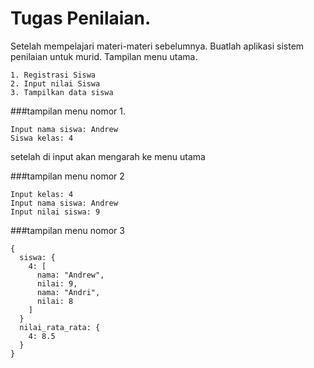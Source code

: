 # Tugas Penilaian.

Setelah mempelajari materi-materi sebelumnya. Buatlah aplikasi sistem penilaian untuk murid.
Tampilan menu utama.

```
1. Registrasi Siswa
2. Input nilai Siswa
3. Tampilkan data siswa
```

###tampilan menu nomor 1.
```
Input nama siswa: Andrew
Siswa kelas: 4
```
setelah di input akan mengarah ke menu utama

###tampilan menu nomor 2
```
Input kelas: 4
Input nama siswa: Andrew
Input nilai siswa: 9
```

###tampilan menu nomor 3
```
{
  siswa: {
    4: [
      nama: "Andrew",
      nilai: 9,
      nama: "Andri",
      nilai: 8
    ]
  }
  nilai_rata_rata: {
    4: 8.5
  }
}
```
